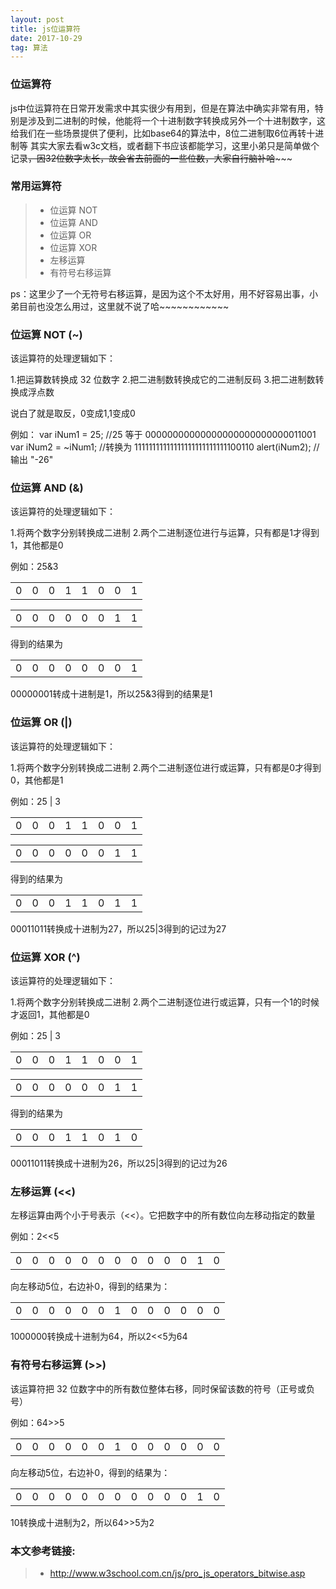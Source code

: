 ```yaml
---
layout: post
title: js位运算符
date: 2017-10-29 
tag: 算法
---
```


### 位运算符

js中位运算符在日常开发需求中其实很少有用到，但是在算法中确实非常有用，特别是涉及到二进制的时候，他能将一个十进制数字转换成另外一个十进制数字，这给我们在一些场景提供了便利，比如base64的算法中，8位二进制取6位再转十进制等
其实大家去看w3c文档，或者翻下书应该都能学习，这里小弟只是简单做个记录~~~~~~~~，因32位数字太长，故会省去前面的一些位数，大家自行脑补哈~~~~~~~~~~~

### 常用运算符

> * 位运算 NOT
> * 位运算 AND
> * 位运算 OR
> * 位运算 XOR
> * 左移运算
> * 有符号右移运算

ps：这里少了一个无符号右移运算，是因为这个不太好用，用不好容易出事，小弟目前也没怎么用过，这里就不说了哈~~~~~~~~~~~~

### 位运算 NOT (~)

该运算符的处理逻辑如下：

1.把运算数转换成 32 位数字
2.把二进制数转换成它的二进制反码
3.把二进制数转换成浮点数

说白了就是取反，0变成1,1变成0

例如：
var iNum1 = 25;		//25 等于 00000000000000000000000000011001
var iNum2 = ~iNum1;	//转换为 11111111111111111111111111100110
alert(iNum2);		//输出 "-26"

### 位运算 AND (&)     

该运算符的处理逻辑如下：

1.将两个数字分别转换成二进制
2.两个二进制逐位进行与运算，只有都是1才得到1，其他都是0

例如：25&3
<table>
<tr>
<td style="width:12.5%">0</td>
<td style="width:12.5%">0</td>
<td style="width:12.5%">0</td>
<td style="width:12.5%">1</td>
<td style="width:12.5%">1</td>
<td style="width:12.5%">0</td>
<td style="width:12.5%">0</td>
<td style="width:12.5%">1</td>
</tr>
</table>
<table>
<tr>
<td>0</td>
<td>0</td>
<td>0</td>
<td>0</td>
<td>0</td>
<td>0</td>
<td>1</td>
<td>1</td>
</tr>
</table>
得到的结果为
<table>
<tr>
<td>0</td>
<td>0</td>
<td>0</td>
<td>0</td>
<td>0</td>
<td>0</td>
<td>0</td>
<td>1</td>
</tr>
</table>

00000001转成十进制是1，所以25&3得到的结果是1

### 位运算 OR (|)

该运算符的处理逻辑如下：

1.将两个数字分别转换成二进制
2.两个二进制逐位进行或运算，只有都是0才得到0，其他都是1

例如：25 | 3
<table>
<tr>
<td>0</td>
<td>0</td>
<td>0</td>
<td>1</td>
<td>1</td>
<td>0</td>
<td>0</td>
<td>1</td>
</tr>
</table>
<table>
<tr>
<td>0</td>
<td>0</td>
<td>0</td>
<td>0</td>
<td>0</td>
<td>0</td>
<td>1</td>
<td>1</td>
</tr>
</table>
得到的结果为
<table>
<tr>
<td>0</td>
<td>0</td>
<td>0</td>
<td>1</td>
<td>1</td>
<td>0</td>
<td>1</td>
<td>1</td>
</tr>
</table>
00011011转换成十进制为27，所以25|3得到的记过为27

### 位运算 XOR (^)

该运算符的处理逻辑如下：

1.将两个数字分别转换成二进制
2.两个二进制逐位进行或运算，只有一个1的时候才返回1，其他都是0

例如：25 | 3
<table>
<tr>
<td>0</td>
<td>0</td>
<td>0</td>
<td>1</td>
<td>1</td>
<td>0</td>
<td>0</td>
<td>1</td>
</tr>
</table>
<table>
<tr>
<td>0</td>
<td>0</td>
<td>0</td>
<td>0</td>
<td>0</td>
<td>0</td>
<td>1</td>
<td>1</td>
</tr>
</table>
得到的结果为
<table>
<tr>
<td>0</td>
<td>0</td>
<td>0</td>
<td>1</td>
<td>1</td>
<td>0</td>
<td>1</td>
<td>0</td>
</tr>
</table>
00011011转换成十进制为26，所以25|3得到的记过为26


### 左移运算 (<<)

左移运算由两个小于号表示（<<）。它把数字中的所有数位向左移动指定的数量

例如：2<<5
<table>
<tr>
<td>0</td>
<td>0</td>
<td>0</td>
<td>0</td>
<td>0</td>
<td>0</td>
<td>0</td>
<td>0</td>
<td>0</td>
<td>0</td>
<td>0</td>
<td>1</td>
<td>0</td>
</tr>
</table>
向左移动5位，右边补0，得到的结果为：
<table>
<tr>
<td>0</td>
<td>0</td>
<td>0</td>
<td>0</td>
<td>0</td>
<td>0</td>
<td>1</td>
<td>0</td>
<td>0</td>
<td>0</td>
<td>0</td>
<td>0</td>
<td>0</td>
</tr>
</table>
1000000转换成十进制为64，所以2<<5为64

### 有符号右移运算 (>>)

该运算符把 32 位数字中的所有数位整体右移，同时保留该数的符号（正号或负号）

例如：64>>5
<table>
<tr>
<td>0</td>
<td>0</td>
<td>0</td>
<td>0</td>
<td>0</td>
<td>0</td>
<td>1</td>
<td>0</td>
<td>0</td>
<td>0</td>
<td>0</td>
<td>0</td>
<td>0</td>
</tr>
</table>
向左移动5位，右边补0，得到的结果为：
<table>
<tr>
<td>0</td>
<td>0</td>
<td>0</td>
<td>0</td>
<td>0</td>
<td>0</td>
<td>0</td>
<td>0</td>
<td>0</td>
<td>0</td>
<td>0</td>
<td>1</td>
<td>0</td>
</tr>
</table>
10转换成十进制为2，所以64>>5为2

### 本文参考链接: 
> * http://www.w3school.com.cn/js/pro_js_operators_bitwise.asp
  